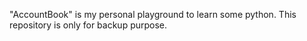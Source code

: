 "AccountBook" is my personal playground to learn some python.
This repository is only for backup purpose.
